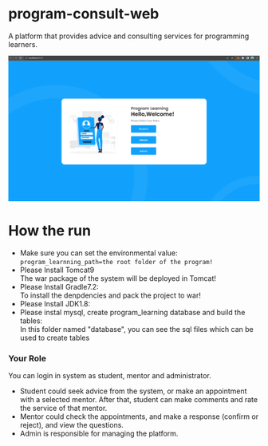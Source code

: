 # program-consult-web
A platform that provides advice and consulting services for programming learners.

![Welcome page](./imgs/welcome.png)

# How the run
- Make sure you can set the environmental value:<br>
`program_learnning_path=the root folder of the program!`
- Please Install Tomcat9<br>
The war package of the system will be deployed in Tomcat!<br>
- Please Install Gradle7.2: <br>
To install the denpdencies and pack the project to war!<br>
- Please Install JDK1.8:<br>
- Please instal mysql, create program_learning database and build the tables:<br>
In this folder named "database", you can see the sql files which can be used to create tables<br>

### Your Role
You can login in system as student, mentor and administrator.
- Student could seek advice from the system, or make an appointment with a selected mentor. After that, student can make comments and rate the service of that mentor.
- Mentor could check the appointments, and make a response (confirm or reject), and view the questions.
- Admin is responsible for managing the platform.
